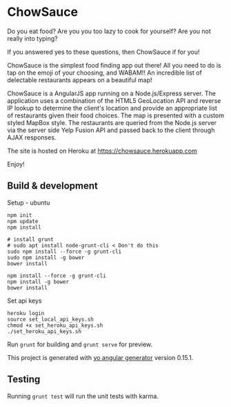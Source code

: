 # ChowSauce
Do you eat food? Are you you too lazy to cook for yourself? Are you not really into typing?

If you answered yes to these questions, then ChowSauce if for you!

ChowSauce is the simplest food finding app out there! All you need to do is tap on the emoji of your choosing, and WABAM!! An incredible list of delectable restaurants appears on a beautiful map!

ChowSauce is a AngularJS app running on a Node.js/Express server. The application uses a combination of the HTML5 GeoLocation API and reverse IP lookup to determine the client's location and provide an appropriate list of restaurants given their food choices. The map is presented with a custom styled MapBox style. The restaurants are queried from the Node.js server via the server side Yelp Fusion API and passed back to the client through AJAX responses.

The site is hosted on Heroku at https://chowsauce.herokuapp.com

Enjoy!

## Build & development

Setup - ubuntu
```
npm init
npm update
npm install

# install grunt
# sudo apt install node-grunt-cli < Don't do this
sudo npm install --force -g grunt-cli
sudo npm install -g bower
bower install
```

```
npm install --force -g grunt-cli
npm install -g bower
bower install
```

Set api keys
```
heroku login
source set_local_api_keys.sh
chmod +x set_heroku_api_keys.sh
./set_heroku_api_keys.sh
```

Run `grunt` for building and `grunt serve` for preview.

This project is generated with [yo angular generator](https://github.com/yeoman/generator-angular)
version 0.15.1.

## Testing

Running `grunt test` will run the unit tests with karma.
